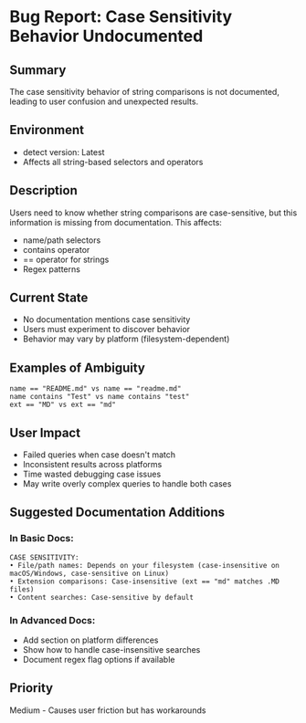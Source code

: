 # Bug Report: Case Sensitivity Behavior Undocumented

## Summary
The case sensitivity behavior of string comparisons is not documented, leading to user confusion and unexpected results.

## Environment
- detect version: Latest
- Affects all string-based selectors and operators

## Description
Users need to know whether string comparisons are case-sensitive, but this information is missing from documentation. This affects:
- name/path selectors
- contains operator
- == operator for strings
- Regex patterns

## Current State
- No documentation mentions case sensitivity
- Users must experiment to discover behavior
- Behavior may vary by platform (filesystem-dependent)

## Examples of Ambiguity
```
name == "README.md" vs name == "readme.md"
name contains "Test" vs name contains "test"
ext == "MD" vs ext == "md"
```

## User Impact
- Failed queries when case doesn't match
- Inconsistent results across platforms
- Time wasted debugging case issues
- May write overly complex queries to handle both cases

## Suggested Documentation Additions

### In Basic Docs:
```
CASE SENSITIVITY:
• File/path names: Depends on your filesystem (case-insensitive on macOS/Windows, case-sensitive on Linux)
• Extension comparisons: Case-insensitive (ext == "md" matches .MD files)
• Content searches: Case-sensitive by default
```

### In Advanced Docs:
- Add section on platform differences
- Show how to handle case-insensitive searches
- Document regex flag options if available

## Priority
Medium - Causes user friction but has workarounds
